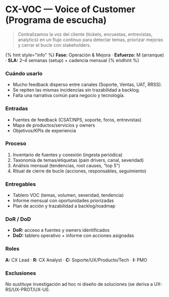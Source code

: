 # CX-VOC — Voice of Customer (Programa de escucha)

> Centralizamos la voz del cliente (tickets, encuestas, entrevistas, analytics) en un flujo continuo para detectar temas, priorizar mejoras y cerrar el bucle con stakeholders.

{% hint style="info" %}
**Fase:** Operación & Mejora · **Esfuerzo:** M (arranque) · **SLA:** 2–4 semanas (setup) + cadencia mensual
{% endhint %}

### Cuándo usarlo

* Mucho feedback disperso entre canales (Soporte, Ventas, UAT, RRSS).
* Se repiten las mismas incidencias sin trazabilidad a backlog.
* Falta una narrativa común para negocio y tecnología.

### Entradas

* Fuentes de feedback (CSAT/NPS, soporte, foros, entrevistas)
* Mapa de productos/servicios y owners
* Objetivos/KPIs de experiencia

### Proceso

1. Inventario de fuentes y conexión (ingesta periódica)
2. Taxonomía de temas/etiquetas (pain drivers, canal, severidad)
3. Análisis mensual (tendencias, root causes, “top 5”)
4. Ritual de cierre de bucle (acciones, responsables, seguimiento)

### Entregables

* Tablero VOC (temas, volumen, severidad, tendencia)
* Informe mensual con oportunidades priorizadas
* Plan de acción y trazabilidad a backlog/roadmap

### DoR / DoD

* **DoR:** acceso a fuentes y owners identificados
* **DoD:** tablero operativo + informe con acciones asignadas

### Roles

**A:** CX Lead · **R:** CX Analyst · **C:** Soporte/UX/Producto/Tech · **I:** PMO

### Exclusiones

No sustituye investigación ad hoc ni diseño de soluciones (se deriva a UX-RS/UX-PROT/UX-UI).
